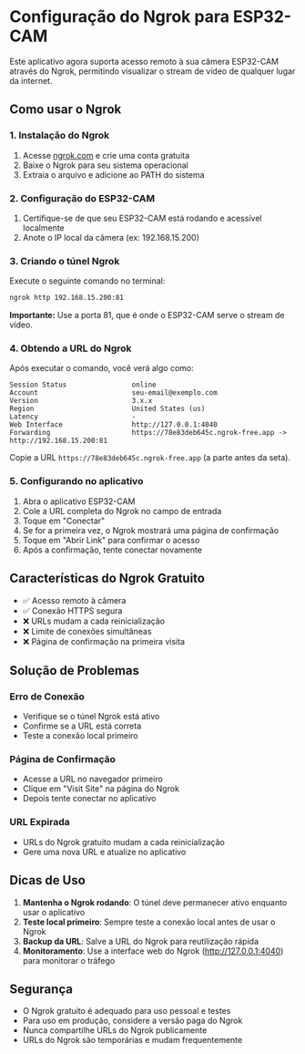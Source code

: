# Configuração do Ngrok para ESP32-CAM

Este aplicativo agora suporta acesso remoto à sua câmera ESP32-CAM através do Ngrok, permitindo visualizar o stream de vídeo de qualquer lugar da internet.

## Como usar o Ngrok

### 1. Instalação do Ngrok

1. Acesse [ngrok.com](https://ngrok.com/) e crie uma conta gratuita
2. Baixe o Ngrok para seu sistema operacional
3. Extraia o arquivo e adicione ao PATH do sistema

### 2. Configuração do ESP32-CAM

1. Certifique-se de que seu ESP32-CAM está rodando e acessível localmente
2. Anote o IP local da câmera (ex: 192.168.15.200)

### 3. Criando o túnel Ngrok

Execute o seguinte comando no terminal:

```bash
ngrok http 192.168.15.200:81
```

**Importante:** Use a porta 81, que é onde o ESP32-CAM serve o stream de vídeo.

### 4. Obtendo a URL do Ngrok

Após executar o comando, você verá algo como:

```
Session Status                online
Account                       seu-email@exemplo.com
Version                       3.x.x
Region                        United States (us)
Latency                       -
Web Interface                 http://127.0.0.1:4040
Forwarding                    https://78e83deb645c.ngrok-free.app -> http://192.168.15.200:81
```

Copie a URL `https://78e83deb645c.ngrok-free.app` (a parte antes da seta).

### 5. Configurando no aplicativo

1. Abra o aplicativo ESP32-CAM
2. Cole a URL completa do Ngrok no campo de entrada
3. Toque em "Conectar"
4. Se for a primeira vez, o Ngrok mostrará uma página de confirmação
5. Toque em "Abrir Link" para confirmar o acesso
6. Após a confirmação, tente conectar novamente

## Características do Ngrok Gratuito

- ✅ Acesso remoto à câmera
- ✅ Conexão HTTPS segura
- ❌ URLs mudam a cada reinicialização
- ❌ Limite de conexões simultâneas
- ❌ Página de confirmação na primeira visita

## Solução de Problemas

### Erro de Conexão
- Verifique se o túnel Ngrok está ativo
- Confirme se a URL está correta
- Teste a conexão local primeiro

### Página de Confirmação
- Acesse a URL no navegador primeiro
- Clique em "Visit Site" na página do Ngrok
- Depois tente conectar no aplicativo

### URL Expirada
- URLs do Ngrok gratuito mudam a cada reinicialização
- Gere uma nova URL e atualize no aplicativo

## Dicas de Uso

1. **Mantenha o Ngrok rodando**: O túnel deve permanecer ativo enquanto usar o aplicativo
2. **Teste local primeiro**: Sempre teste a conexão local antes de usar o Ngrok
3. **Backup da URL**: Salve a URL do Ngrok para reutilização rápida
4. **Monitoramento**: Use a interface web do Ngrok (http://127.0.0.1:4040) para monitorar o tráfego

## Segurança

- O Ngrok gratuito é adequado para uso pessoal e testes
- Para uso em produção, considere a versão paga do Ngrok
- Nunca compartilhe URLs do Ngrok publicamente
- URLs do Ngrok são temporárias e mudam frequentemente
